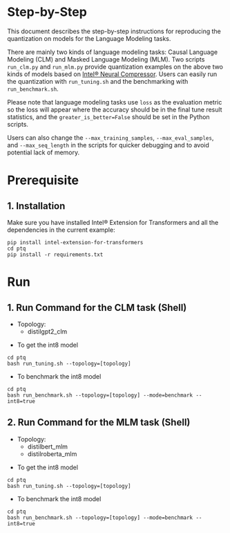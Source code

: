 Step-by-Step
=========

This document describes the step-by-step instructions for reproducing the quantization on models for the Language Modeling tasks.

There are mainly two kinds of language modeling tasks: Causal Language Modeling (CLM) and Masked Language Modeling (MLM). Two scripts `run_clm.py` and `run_mlm.py` provide quantization examples on the above two kinds of models based on [Intel® Neural Compressor](https://github.com/intel/neural-compressor). Users can easily run the quantization with `run_tuning.sh` and the benchmarking with `run_benchmark.sh`.

Please note that language modeling tasks use `loss` as the evaluation metric so the loss will appear where the accuracy should be in the final tune result statistics, and the `greater_is_better=False` should be set in the Python scripts.

Users can also change the `--max_training_samples`, `--max_eval_samples`, and `--max_seq_length` in the scripts for quicker debugging and to avoid potential lack of memory.

# Prerequisite
## 1. Installation

Make sure you have installed Intel® Extension for Transformers and all the dependencies in the current example:

```shell
pip install intel-extension-for-transformers
cd ptq
pip install -r requirements.txt
```

# Run

## 1. Run Command for the CLM task (Shell)

- Topology:
   - distilgpt2_clm

* To get the int8 model

```
cd ptq
bash run_tuning.sh --topology=[topology]
```

* To benchmark the int8 model


```
cd ptq
bash run_benchmark.sh --topology=[topology] --mode=benchmark --int8=true
```

## 2. Run Command for the MLM task (Shell)

- Topology:
    - distilbert_mlm
    - distilroberta_mlm

* To get the int8 model

```
cd ptq
bash run_tuning.sh --topology=[topology]
```

* To benchmark the int8 model

```
cd ptq
bash run_benchmark.sh --topology=[topology] --mode=benchmark --int8=true
```
